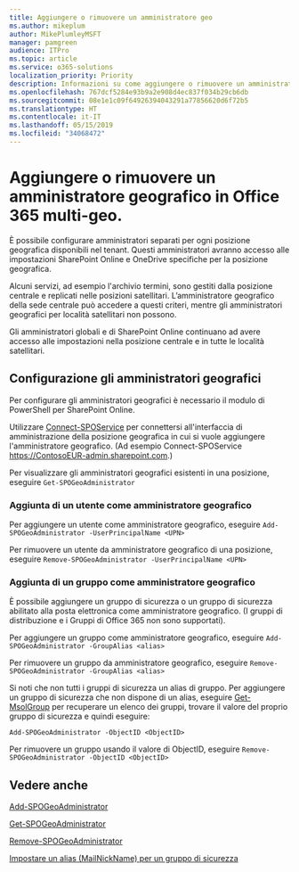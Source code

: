 ```yaml
---
title: Aggiungere o rimuovere un amministratore geo
ms.author: mikeplum
author: MikePlumleyMSFT
manager: pamgreen
audience: ITPro
ms.topic: article
ms.service: o365-solutions
localization_priority: Priority
description: Informazioni su come aggiungere o rimuovere un amministratore geografico in Office 365 multi-geo.
ms.openlocfilehash: 767dcf5284e93b9a2e908d4ec837f034b29cb6db
ms.sourcegitcommit: 08e1e1c09f64926394043291a77856620d6f72b5
ms.translationtype: HT
ms.contentlocale: it-IT
ms.lasthandoff: 05/15/2019
ms.locfileid: "34068472"
---
```

# <a name="add-or-remove-a-geo-administrator-in-office-365-multi-geo"></a>Aggiungere o rimuovere un amministratore geografico in Office 365 multi-geo.

È possibile configurare amministratori separati per ogni posizione geografica disponibili nel tenant. Questi amministratori avranno accesso alle impostazioni SharePoint Online e OneDrive specifiche per la posizione geografica.

Alcuni servizi, ad esempio l'archivio termini, sono gestiti dalla posizione centrale e replicati nelle posizioni satellitari. L’amministratore geografico della sede centrale può accedere a questi criteri, mentre gli amministratori geografici per località satellitari non possono.

Gli amministratori globali e di SharePoint Online continuano ad avere accesso alle impostazioni nella posizione centrale e in tutte le località satellitari.

## <a name="configuring-geo-administrators"></a>Configurazione gli amministratori geografici

Per configurare gli amministratori geografici è necessario il modulo di PowerShell per SharePoint Online.

Utilizzare [Connect-SPOService](https://docs.microsoft.com/powershell/module/sharepoint-online/Connect-SPOService) per connettersi all'interfaccia di amministrazione della posizione geografica in cui si vuole aggiungere l'amministratore geografico. (Ad esempio Connect-SPOService  https://ContosoEUR-admin.sharepoint.com.)

Per visualizzare gli amministratori geografici esistenti in una posizione, eseguire `Get-SPOGeoAdministrator`

### <a name="adding-a-user-as-a-geo-admin"></a>Aggiunta di un utente come amministratore geografico

Per aggiungere un utente come amministratore geografico, eseguire `Add-SPOGeoAdministrator -UserPrincipalName <UPN>`

Per rimuovere un utente da amministratore geografico di una posizione, eseguire  `Remove-SPOGeoAdministrator -UserPrincipalName <UPN>`

### <a name="adding-a-group-as-a-geo-admin"></a>Aggiunta di un gruppo come amministratore geografico

È possibile aggiungere un gruppo di sicurezza o un gruppo di sicurezza abilitato alla posta elettronica come amministratore geografico. (I gruppi di distribuzione e i Gruppi di Office 365 non sono supportati).

Per aggiungere un gruppo come amministratore geografico, eseguire `Add-SPOGeoAdministrator -GroupAlias <alias>`

Per rimuovere un gruppo da amministratore geografico, eseguire `Remove-SPOGeoAdministrator -GroupAlias <alias>`

Si noti che non tutti i gruppi di sicurezza un alias di gruppo. Per aggiungere un gruppo di sicurezza che non dispone di un alias, eseguire [Get-MsolGroup](https://docs.microsoft.com/en-us/powershell/module/msonline/get-msolgroup) per recuperare un elenco dei gruppi, trovare il valore del proprio gruppo di sicurezza e quindi eseguire:

`Add-SPOGeoAdministrator -ObjectID <ObjectID>`

Per rimuovere un gruppo usando il valore di ObjectID, eseguire `Remove-SPOGeoAdministrator -ObjectID <ObjectID>`

## <a name="see-also"></a>Vedere anche

[Add-SPOGeoAdministrator](https://docs.microsoft.com/powershell/module/sharepoint-online/add-spogeoadministrator)

[Get-SPOGeoAdministrator](https://docs.microsoft.com/powershell/module/sharepoint-online/get-spogeoadministrator)

[Remove-SPOGeoAdministrator](https://docs.microsoft.com/powershell/module/sharepoint-online/remove-spogeoadministrator)

[Impostare un alias (MailNickName) per un gruppo di sicurezza](https://docs.microsoft.com/en-us/powershell/module/azuread/set-azureadgroup)